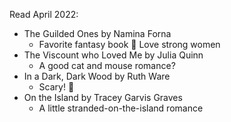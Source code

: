 Read April 2022:  
- The Guilded Ones by Namina Forna  
  - Favorite fantasy book 💙  Love strong women
- The Viscount who Loved Me by Julia Quinn 
  - A good cat and mouse romance? 
- In a Dark, Dark Wood by Ruth Ware  
  - Scary! 👀
- On the Island by Tracey Garvis Graves  
  - A little stranded-on-the-island romance
